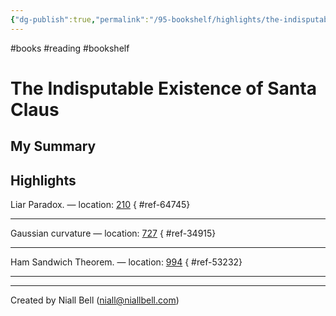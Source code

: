 ```yaml
---
{"dg-publish":true,"permalink":"/95-bookshelf/highlights/the-indisputable-existence-of-santa-claus-by-hannah-fry/","hide":true,"noteIcon":"","created":"2024-10-30T13:24:18.028+00:00","updated":"2024-10-30T13:46:10.177+00:00"}
---
```


#books #reading #bookshelf

# The Indisputable Existence of Santa Claus
## My Summary


## Highlights

Liar Paradox. — location: [210]()
{ #ref-64745}


---
Gaussian curvature — location: [727]()
{ #ref-34915}


---
Ham Sandwich Theorem. — location: [994]()
{ #ref-53232}


---


---
Created by Niall Bell (niall@niallbell.com)
